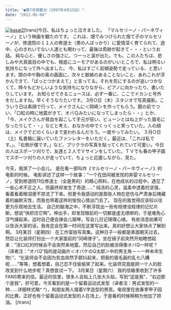 ```yaml
---
title: "●第7号掲載分（1997年4月15日）"
date: "2011-05-04"
---
```


[![kasai2](images/kasai2.gif)](https://forritz.org/home/wp-content/uploads/2011/05/kasai2.gif)\[trans\]今日、私はちょっと泣きました。 「マルセリーノ・パーネヴィーノ」という映画を観たのです。 これは、畑でみつけられた捨て子のマルセリーノが、修道院の１１人の修道士（男の人ばっかり）に愛情深く育てられて、途中、心のきれいでない人達とも関わって、最後は奇跡が起きて・・・というお話。 純な心と、優しさの強さに、つーっと涙が出た。でも、この人たちは、悲しみや大真面目の中でも、根底にユーモアがあるのがいいところで、私は明るい気持ちになって外へ出ました。 今、私はすごく前傾姿勢で走っている、と思います。頭の中や胸の奥の画面に、次々と脈絡のあることないこと、あれこれが浮かんできて、「ぱっとつかまえて」と言ってる。それを形にするのが追いつかなくて、時々もどかしいような気持ちになりながら、ピアノに向かったり、書いたりしています。 お知らせできるニュースは、必ず一番に、ここでドカンと号外をだしますね。早くそうなりたいです。 3月○日（木）スタジオで写真撮影。こういう日は素顔で行って、メイクさんに＜岡崎＞を作ってもらう。鏡の前でつい、「口紅の時に地震がきて、オバＱみたいになってしまったら・・」とか、「今、メイクさんが貧血を起こして手元が狂い、ビューンとはね上がった眉毛になったりして・・」などと考え、おなかの中でくっくっと笑っていた。人の顔は、メイクでどのくらいまで変われるんだろう。一度やってみたい。 ３月○日（土）私書箱に届いていたファンレターをいただく。最近は、「これは私です。」、「右側が僕です。」など、プリクラの写真を貼ってくれていて可愛い。今日の人はスポーツ刈りで、友達と２人でＶサインをしていた。ＴＶでも春の甲子園でスポーツ刈りの人が走っていて、ちょっと応援しながら、見た。

今天，我哭了一小会儿。 是在看一部叫作《マルセリーノ・パーネヴィーノ》的电影的时候。 电影讲述了这样一个故事：“一个在田间被发现的弃婴マルセリーノ，受到修道院11位修道士（全是男的）的精心照料，在他成长的过程中，遇见了一些心术不正之人，但最终却发生了奇迹……” 纯洁的心灵，温柔中透着的坚强，看着看着眼泪便不禁流了下来。但更令我感动的是那些人物在悲伤与严肃身后掩藏着的幽默天性，而我也带着这样的愉悦心情出门去了。 现在的我觉得应该较以往更为乐观地去生活。 自己的脑海之中，不断浮现出一些有规律没规律的记忆片断，想说“快抓住它啊”。伸出手，却发现眼前的一切都是虚无缥缈的，于是难免心浮气燥起来，这时自己便会弹会儿钢琴，写会儿日记理理心绪。 有些消息如果可以告诉大家的话，我肯定会在第一时间在这里写出来。真的好想让大家快点了解到啊。 3月某日（星期四） 在工作室拍写真集。这种日子一般都是素面朝天过去，然后让化装师打扮出一个大家面前的“冈崎律子”。坐在镜子前突然开始瞎想起来：“涂口红的时候会不会突然来地震，然后自己的脸被涂得像オバQ一样呢？（译者注：“オバQ”指的是动画片＜オバケのQ太郎＞中的男主角－－一种未命生物）”、“化装师会不会因为贫血突然手颤抖起来，把我的眉毛画的乱七八糟呢……”等等，想着想着，自己忍不住偷偷笑了起来。化装师究竟能把一个人的脸改变到什么地步呢？真想尝试一下。 3月某日（星期六） 我的信箱里收到了许多FANS寄来的信。最近的信里，很多人会贴上几张大头贴，写到“这是我”、“右边那个是我”，好可爱。今天看到的是一个留着运动式发型（译者注：男式发型的一种……详细样式略^ ^），和朋友两人摆着V字造型的男孩。电视里在放春季甲子园的比赛，正好也有个留着运动式发型的人在场上，于是看的时候稍稍为他加了把油。 \[/trans\]
